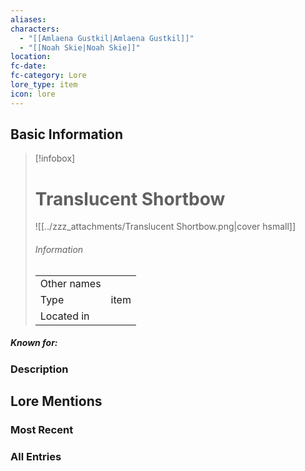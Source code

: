 ```yaml
---
aliases: 
characters:
  - "[[Amlaena Gustkil|Amlaena Gustkil]]"
  - "[[Noah Skie|Noah Skie]]"
location: 
fc-date: 
fc-category: Lore
lore_type: item
icon: lore
---
```

## Basic Information
> [!infobox]
> # Translucent Shortbow
>   
> ![[../zzz_attachments/Translucent Shortbow.png|cover hsmall]]
> ###### Information
> |   |  |
> | ---- | ---- |
> | Other names | |
> | Type|item|
> | Located in | |
##### Known for:
### Description
## Lore Mentions
### Most Recent

### All Entries
